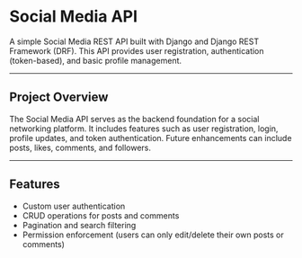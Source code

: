 # Social Media API

A simple Social Media REST API built with Django and Django REST Framework (DRF). This API provides user registration, authentication (token-based), and basic profile management.

---

## Project Overview

The Social Media API serves as the backend foundation for a social networking platform. It includes features such as user registration, login, profile updates, and token authentication. Future enhancements can include posts, likes, comments, and followers.

---

## Features
- Custom user authentication
- CRUD operations for posts and comments
- Pagination and search filtering
- Permission enforcement (users can only edit/delete their own posts or comments)
